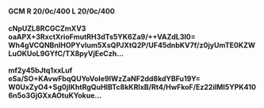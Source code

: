#### GCM R 20/0c/400 L 20/0c/400
**cNpUZL8RCGCZmXV3**<br/>**oaAPX+3RxctXrioFmutRH3dTs5YK6Za9/++VAZdL3l0=**<br/>**Wh4gVCQNBnIHOPYvIum5XsQPJXtQ2P/UF45dnbKV7f/z0jyUmTE0KZWLuOKUoL9GYfC/TX8pyVjEeCzh...**<br/><br/>
**mf2y45bJtq1xxLuf**<br/>**eSa/SO+KAvwFbqQUYoVoIe9IWzZaNF2dd8kdYBFu19Y=**<br/>**W0UxZyO4+Sg0jIKhtRgQuHlBTc8kKRlxB/Rt4/HwFkoF/Ez22ilMI5YPK4106n5o3GjGXxAOtuKYokue...**